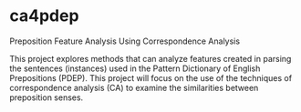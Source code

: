 # ca4pdep
Preposition Feature Analysis Using Correspondence Analysis

This project explores methods that can analyze features created in parsing the sentences (instances) used in the Pattern Dictionary of English Prepositions (PDEP). This project will focus on the use of the techniques of correspondence analysis (CA) to examine the similarities between preposition senses.
